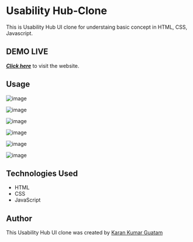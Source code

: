 # Usability Hub-Clone


This is Usability Hub UI clone for understaing basic concept in HTML, CSS, Javascript.

## DEMO LIVE 

[***Click here***](https://karangautam0.github.io/Usability-Hub-01/) to visit the website.


## Usage
![image](https://github.com/KaranGautam0/Usability-Hub-01/assets/150542238/8cb279cb-81c6-4788-a653-3641cb8fd369)

![image](https://github.com/KaranGautam0/Usability-Hub-01/assets/150542238/9d8ad2ce-a256-466e-8f6b-a321b941acc8)

![image](https://github.com/KaranGautam0/Usability-Hub-01/assets/150542238/3b6dfaae-a87a-410a-b52b-e4a5b0421846)

![image](https://github.com/KaranGautam0/Usability-Hub-01/assets/150542238/fce30a3e-0c85-4551-a0bd-56115bff518e)

![image](https://github.com/KaranGautam0/Usability-Hub-01/assets/150542238/19a99c8e-2dc0-4ebe-9ffd-a23a1785ce3f)

![image](https://github.com/KaranGautam0/Usability-Hub-01/assets/150542238/e61a0d5f-30ed-4df7-8a00-3af2217e9fe9)



## Technologies Used

- HTML
- CSS
- JavaScript

## Author

This  Usability Hub UI clone  was created by  [Karan Kumar Guatam](https://github.com/KaranGautam0)

